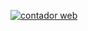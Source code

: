 <a href="https://www.cutercounter.com/spanish/" target="_blank"><img src="https://www.cutercounter.com/hits.php?id=hxaopcf&nd=5&style=2" border="0" alt="contador web"></a>

